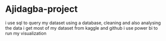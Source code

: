 # Ajidagba-project
i use sql to query my dataset using a database, cleaning and also analysing the data
i get most of my dataset from kaggle and github 
i use power bi to run my visualization 
